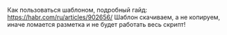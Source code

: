 Как пользоваться шаблоном, подробный гайд: https://habr.com/ru/articles/902656/
Шаблон скачиваем, а не копируем, иначе ломается разметка и не будет работать весь скрипт!
